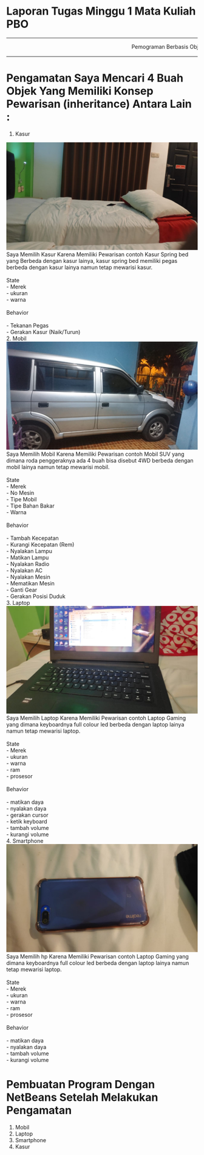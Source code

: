 # Laporan Tugas Minggu 1 Mata Kuliah PBO
<hr>
<marquee> Pemograman Berbasis Objek </marquee>
<hr>

# Pengamatan Saya Mencari 4 Buah Objek Yang Memiliki Konsep Pewarisan (inheritance) Antara Lain :

1. Kasur
<img src="Foto/Foto_Objek/kasur.jpeg">
Saya Memilih Kasur Karena Memiliki Pewarisan contoh Kasur Spring bed yang Berbeda dengan kasur lainya, kasur spring bed memiliki pegas berbeda dengan kasur lainya namun tetap mewarisi kasur.
<br>
<br>
State 
<br>
- Merek
<br>
- ukuran
<br>
- warna 
<br>
<br>
Behavior
<br>
<br>
- Tekanan Pegas
<br>
- Gerakan Kasur (Naik/Turun)
<br>
2. Mobil
<img src="Foto/Foto_Objek/mobil.jpeg">
Saya Memilih Mobil Karena Memiliki Pewarisan contoh Mobil SUV yang dimana roda penggeraknya ada 4 buah bisa disebut 4WD berbeda dengan mobil lainya namun tetap mewarisi mobil.
<br>
<br>
State 
<br>
- Merek
<br>
- No Mesin
<br>
- Tipe Mobil
<br>
- Tipe Bahan Bakar
<br>
- Warna
<br>
<br>
Behavior
<br>
<br>
- Tambah Kecepatan
<br>
- Kurangi Kecepatan (Rem)
<br>
- Nyalakan Lampu 
<br>
- Matikan Lampu
<br>
- Nyalakan Radio
<br>
- Nyalakan AC
<br>
- Nyalakan Mesin
<br>
- Mematikan Mesin
<br>
- Ganti Gear
<br>
- Gerakan Posisi Duduk 
<br>
3. Laptop
<img src="Foto/Foto_Objek/laptop.jpeg">
Saya Memilih Laptop Karena Memiliki Pewarisan contoh Laptop Gaming yang dimana keyboardnya full colour led berbeda dengan laptop lainya namun tetap mewarisi laptop.
<br>
<br>
State 
<br>
- Merek
<br>
- ukuran
<br>
- warna 
<br>
- ram
<br>
- prosesor
<br>
<br>
Behavior
<br>
<br>
- matikan daya
<br>
- nyalakan daya
<br>
- gerakan cursor
<br>
- ketik keyboard
<br>
- tambah volume
<br>
- kurangi volume
<br>
4. Smartphone 
<img src="Foto/Foto_Objek/hp.jpeg">
Saya Memilih hp Karena Memiliki Pewarisan contoh Laptop Gaming yang dimana keyboardnya full colour led berbeda dengan laptop lainya namun tetap mewarisi laptop.
<br>
<br>
State 
<br>
- Merek
<br>
- ukuran
<br>
- warna 
<br>
- ram
<br>
- prosesor
<br>
<br>
Behavior
<br>
<br>
- matikan daya
<br>
- nyalakan daya
<br>
- tambah volume
<br>
- kurangi volume
<br>

# Pembuatan Program Dengan NetBeans Setelah Melakukan Pengamatan 

1. Mobil
2. Laptop
3. Smartphone
4. Kasur